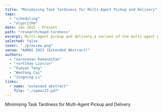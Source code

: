 ```yaml
---
title: "Minimising Task Tardiness for Multi-Agent Pickup and Delivery"
tags: 
  - "scheduling"
  - "algorithm"
date: Jan 2022 - Present
path: "research/mapd-tardness"
excerpt: Multi-agent pickup and delivery,a variant of the multi-agent path finding problem, aims to find collision-free paths for a set of agents performing a continuous stream of pickup and delivery tasks. Owing to the service guarantee nature of applications, these agents of ten need to execute the tasks within their stipulated deadlines. When failure to meet task deadlines is unavoidable, there is a need to minimise the tardiness experienced by the tasks. To address this  problem, we propose a cost-based integrated task assignment and path planning algorithm to assign tasks to the agents.
selected: false
cover: "./preview.png"
venue: "AAMAS 2023 (Extended Abstract)"
authors:
  - "Saravanan Ramanathan"
  - "<u>Yihao Liu</u>"
  - "Xueyan Tang"
  - "Wentong Cai"
  - "Jingning Li"
links:
  - name: "extended abstract"
    file: "./aamas23.pdf"
---
```


Minimising Task Tardiness for Multi-Agent Pickup and Delivery


